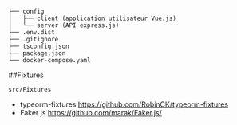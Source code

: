 ```
├── config 
│   ├── client (application utilisateur Vue.js)
│   └── server (API express.js)
├── .env.dist
├── .gitignore
├── tsconfig.json
├── package.json
└── docker-compose.yaml
```

##Fixtures
```
src/Fixtures
```

- typeorm-fixtures https://github.com/RobinCK/typeorm-fixtures
- Faker js https://github.com/marak/Faker.js/
